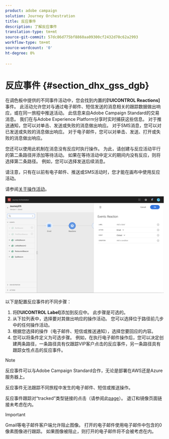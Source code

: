 ```yaml
---
product: adobe campaign
solution: Journey Orchestration
title: 反应事件
description: 了解反应事件
translation-type: tm+mt
source-git-commit: 57dc86d775bf8860aa09300cf2432d70c62a2993
workflow-type: tm+mt
source-wordcount: '0'
ht-degree: 0%

---
```



# 反应事件 {#section_dhx_gss_dgb}

在调色板中提供的不同事件活动中，您会找到内置的&#x200B;**[!UICONTROL Reactions]**&#x200B;事件。 此活动允许您对与通过电子邮件、短信发送的消息相关的跟踪数据做出响应，或在同一旅程中推送活动。 此信息来自Adobe Campaign Standard的交易消息。 我们在与Adobe Experience Platform分享时实时捕获这些信息。 对于推送通知，您可以对单击、发送或失败的消息做出响应。 对于SMS消息，您可以对已发送或失败的消息做出响应。 对于电子邮件，您可以对单击、发送、打开或失败的消息做出响应。

您还可以使用此机制在消息没有反应时执行操作。 为此，请创建与反应活动平行的第二条路径并添加等待活动。 如果在等待活动中定义的期间内没有反应，则将选择第二条路径。 例如，您可以选择发送后续消息。

请注意，只有在以前有电子邮件、推送或SMS活动时，您才能在画布中使用反应活动。

请参阅[关于操作活动](../building-journeys/about-action-activities.md)。

![](../assets/journey45.png)

以下是配置反应事件的不同步骤：

1. 将&#x200B;**[!UICONTROL Label]**&#x200B;添加到反应中。 此步骤是可选的。
1. 从下拉列表中，选择要对其做出响应的操作活动。 您可以选择位于路径前几步中的任何操作活动。
1. 根据您选择的操作（电子邮件、短信或推送通知），选择您要回应的内容。
1. 您可以将条件定义为可选步骤。 例如，在执行电子邮件操作后，您可以决定创建两条路径，一条路径具有仅跟踪VIP客户点击的反应事件，另一条路径具有跟踪女性点击的反应事件。

>[!NOTE]
>
>反应事件可以与Adobe Campaign Standard合作，无论是部署在AWS还是Azure服务器上。
>
>反应事件无法跟踪不同旅程中发生的电子邮件、短信或推送操作。
>
>反应事件跟踪对“tracked”类型链接的点击（请参阅此[page](https://docs.adobe.com/content/help/en/campaign-standard/using/designing-content/links.html#about-tracked-urls)）。 退订和镜像页面链接未考虑在内。

>[!IMPORTANT]
>
>Gmail等电子邮件客户端允许阻止图像。 打开的电子邮件使用电子邮件中包含的0像素图像进行跟踪。 如果图像被阻止，则打开的电子邮件将不会被考虑在内。
